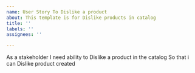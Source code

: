 ```yaml
---
name: User Story To Dislike a product
about: This template is for Dislike products in catalog
title: ''
labels: ''
assignees: ''

---
```


As a stakeholder
I need  ability to Dislike a product in the catalog
So that i can Dislike product created
